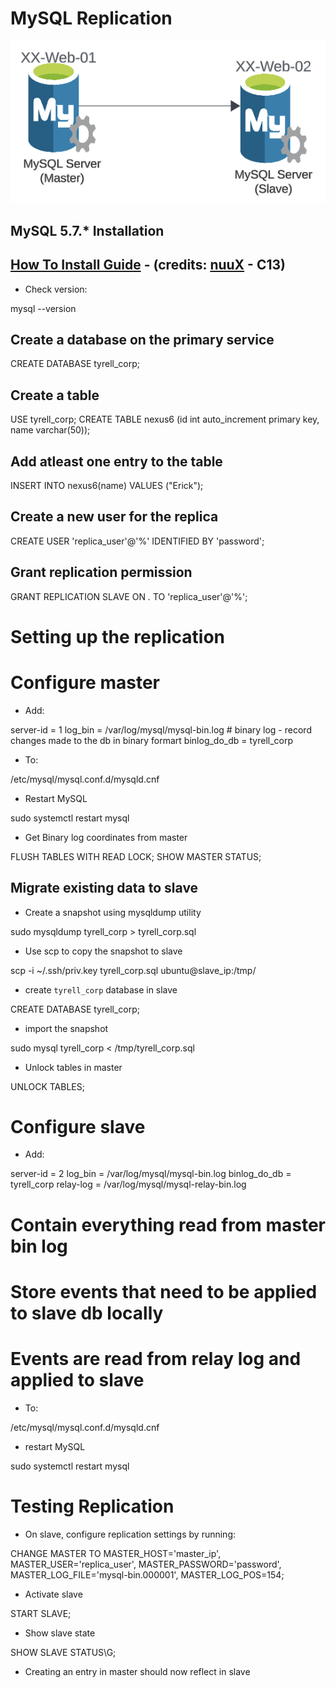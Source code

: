 # MySQL Replication

![MySQL_Replication](https://raw.githubusercontent.com/kiminzajnr/Python_Projects/master/LW_Minis/MySQL_Replication/img/Repl.png)

## MySQL 5.7.* Installation
## [How To Install Guide](https://intranet.alxswe.com/concepts/100002) - (credits: [nuuX](https://github.com/nuuxcode) - C13)
- Check version:

mysql --version


## Create a database on the primary service 

CREATE DATABASE tyrell_corp;


## Create a table

USE tyrell_corp;
CREATE TABLE nexus6 (id int auto_increment primary key, name varchar(50));



## Add atleast one entry to the table

INSERT INTO nexus6(name) VALUES ("Erick");


## Create a new user for the replica 

CREATE USER 'replica_user'@'%' IDENTIFIED BY 'password';


## Grant replication permission

GRANT REPLICATION SLAVE ON *.* TO 'replica_user'@'%';


# Setting up the replication

# Configure master

- Add:

server-id        = 1
log_bin          = /var/log/mysql/mysql-bin.log # binary log - record changes made to the db in binary formart
binlog_do_db     = tyrell_corp

- To:

/etc/mysql/mysql.conf.d/mysqld.cnf


- Restart MySQL

sudo systemctl restart mysql


- Get Binary log coordinates from master


FLUSH TABLES WITH READ LOCK;
SHOW MASTER STATUS;


## Migrate existing data to slave
- Create a snapshot using mysqldump utility

sudo mysqldump tyrell_corp > tyrell_corp.sql


- Use scp to copy the snapshot to slave

scp -i ~/.ssh/priv.key tyrell_corp.sql ubuntu@slave_ip:/tmp/


- create `tyrell_corp` database in slave

CREATE DATABASE tyrell_corp;


- import the snapshot

sudo mysql tyrell_corp < /tmp/tyrell_corp.sql


- Unlock tables in master

UNLOCK TABLES;


# Configure slave
- Add:

server-id               = 2
log_bin                 = /var/log/mysql/mysql-bin.log
binlog_do_db            = tyrell_corp
relay-log               = /var/log/mysql/mysql-relay-bin.log 
# Contain everything read from master bin log
# Store events that need to be applied to slave db locally
# Events are read from relay log and applied to slave


- To:

/etc/mysql/mysql.conf.d/mysqld.cnf


- restart MySQL

sudo systemctl restart mysql


# Testing Replication

- On slave, configure replication settings by running:


CHANGE MASTER TO
MASTER_HOST='master_ip',
MASTER_USER='replica_user',
MASTER_PASSWORD='password',
MASTER_LOG_FILE='mysql-bin.000001',
MASTER_LOG_POS=154;


- Activate slave

START SLAVE;

- Show slave state

SHOW SLAVE STATUS\G;


- Creating an entry in master should now reflect in slave
